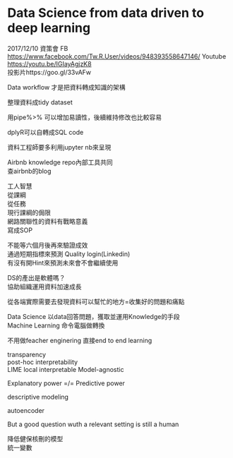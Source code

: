 # Data Science from data driven to deep learning
2017/12/10 資策會
FB https://www.facebook.com/Tw.R.User/videos/948393558647146/
Youtube https://youtu.be/IGIayAgjzK8  
投影片https://goo.gl/33vAFw  
  
Data workflow 才是把資料轉成知識的架構  
  
整理資料成tidy dataset  
  
用pipe%>% 可以增加易讀性，後續維持修改也比較容易  
  
dplyR可以自轉成SQL code  
  
資料工程師要多利用jupyter nb來呈現  
  
Airbnb knowledge repo內部工具共同  
查airbnb的blog  

工人智慧  
從課綱  
從任務  
現行課綱的侷限  
網路關聯性的資料有戰略意義  
寫成SOP  
  
不能等六個月後再來驗證成效  
通過短期指標來預測
Quality login(Linkedin)  
有沒有開Hint來預測未來會不會繼續使用  
  
DS的產出是軟體嗎？  
協助組織運用資料加速成長  
  
從各端實際需要去發現資料可以幫忙的地方=收集好的問題和痛點
  
Data Science 以data回答問題，獲取並運用Knowledge的手段  
Machine Learning 命令電腦做轉換  
  
不用做feacher enginering
直接end to end learning  
  
transparency  
post-hoc interpretability  
LIME local interpretable Model-agnostic  

Explanatory power  =/= Predictive power   
  
descriptive modeling  
  
autoencoder 

But a good question wuth a relevant setting is still a human 

降低健保核刪的模型  
統一變數